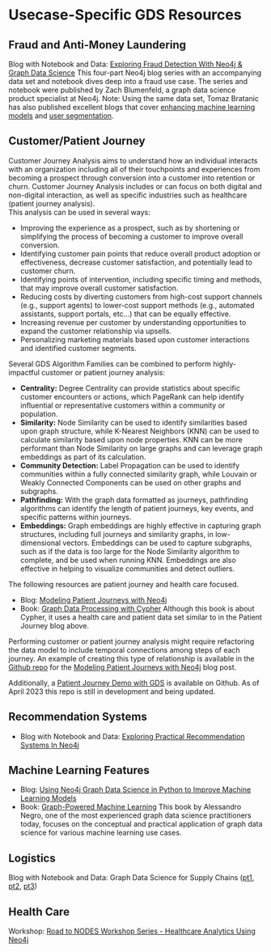 # Usecase-Specific GDS Resources
## Fraud and Anti-Money Laundering
Blog with Notebook and Data: [Exploring Fraud Detection With Neo4j & Graph Data Science](https://neo4j.com/developer-blog/exploring-fraud-detection-neo4j-graph-data-science-summary/) This four-part Neo4j blog series with an accompanying data set and notebook dives deep into a fraud use case. The series and notebook were published by Zach Blumenfeld, a graph data science product specialist at Neo4j. Note: Using the same data set, Tomaz Bratanic has also published excellent blogs that cover [enhancing machine learning models](https://medium.com/neo4j/using-neo4j-graph-data-science-in-python-to-improve-machine-learning-models-c55a4e15f530) and [user segmentation](https://medium.com/neo4j/user-segmentation-based-on-node-roles-in-the-peer-to-peer-payment-network-1a766c60a4ee).

## Customer/Patient Journey
Customer Journey Analysis aims to understand how an individual interacts with an organization including all of their touchpoints and experiences from becoming a prospect through conversion into a customer into retention or churn. Customer Journey Analysis includes or can focus on both digital and non-digital interaction, as well as specific industries such as healthcare (patient journey analysis). 
<br>
This analysis can be used in several ways:
* Improving the experience as a prospect, such as by shortening or simplifying the process of becoming a customer to improve overall conversion.
* Identifying customer pain points that reduce overall product adoption or effectiveness, decrease customer satisfaction, and potentially lead to customer churn.
* Identifying points of intervention, including specific timing and methods, that may improve overall customer satisfaction.
* Reducing costs by diverting customers from high-cost support channels (e.g., support agents) to lower-cost support methods (e.g., automated assistants, support portals, etc…) that can be equally effective. 
* Increasing revenue per customer by understanding opportunities to expand the customer relationship via upsells. 
* Personalizing marketing materials based upon customer interactions and identified customer segments. 

Several GDS Algorithm Families can be combined to perform highly-impactful customer or patient journey analysis:
* **Centrality:** Degree Centrality can provide statistics about specific customer encounters or actions, which PageRank can help identify influential or representative customers within a community or population. 
* **Similarity:** Node Similarity can be used to identify similarities based upon graph structure, while K-Nearest Neighbors (KNN) can be used to calculate similarity based upon node properties. KNN can be more performant than Node Similarity on large graphs and can leverage graph embeddings as part of its calculation. 
* **Community Detection:** Label Propagation can be used to identify communities within a fully connected similarity graph, while Louvain or Weakly Connected Components can be used on other graphs and subgraphs. 
* **Pathfinding:** With the graph data formatted as journeys, pathfinding algorithms can identify the length of patient journeys, key events, and specific patterns within journeys.
* **Embeddings:** Graph embeddings are highly effective in capturing graph structures, including full journeys and similarity graphs, in low-dimensional vectors. Embeddings can be used to capture subgraphs, such as if the data is too large for the Node Similarity algorithm to complete, and be used when running KNN. Embeddings are also effective in helping to visualize communities and detect outliers. 

The following resources are patient journey and health care focused. 
* Blog: [Modeling Patient Journeys with Neo4j](https://medium.com/neo4j/modeling-patient-journeys-with-neo4j-d0785fbbf5a2)
* Book: [Graph Data Processing with Cypher](https://www.packtpub.com/product/graph-data-processing-with-cypher/9781804611074) Although this book is about Cypher, it uses a health care and patient data set similar to in the Patient Journey blog above.

Performing customer or patient journey analysis might require refactoring the data model to include temporal connections among steps of each journey. An example of creating this type of relationship is available in the [Github repo](https://github.com/Neo4jSolutions/patient-journey-model/blob/master/ingest/config.yml) for the [Modeling Patient Journeys with Neo4j](https://medium.com/neo4j/modeling-patient-journeys-with-neo4j-d0785fbbf5a2) blog post.

Additionally, a [Patient Journey Demo with GDS](https://github.com/danb-neo4j/patient_journey) is available on Github. As of April 2023 this repo is still in development and being updated.

## Recommendation Systems 
* Blog with Notebook and Data: [Exploring Practical Recommendation Systems In Neo4j](https://towardsdatascience.com/exploring-practical-recommendation-engines-in-neo4j-ff09fe767782)

## Machine Learning Features
* Blog: [Using Neo4j Graph Data Science in Python to Improve Machine Learning Models](https://neo4j.com/developer-blog/using-neo4j-graph-data-science-in-python-to-improve-machine-learning-models/)
* Book: [Graph-Powered Machine Learning](https://www.manning.com/books/graph-powered-machine-learning) This book by Alessandro Negro, one of the most experienced graph data science practitioners today, focuses on the conceptual and practical application of graph data science for various machine learning use cases. 

## Logistics
Blog with Notebook and Data: Graph Data Science for Supply Chains ([pt1](https://neo4j.com/developer-blog/supply-chain-neo4j-gds-bloom/), [pt2](https://neo4j.com/developer-blog/gds-supply-chains-metrics-performance-python/), [pt3](https://neo4j.com/developer-blog/gds-supply-chain-pathfinding-optimization/))

## Health Care
Workshop: [Road to NODES Workshop Series - Healthcare Analytics Using Neo4j](https://www.youtube.com/live/5DZfOLspVDM?feature=share)
